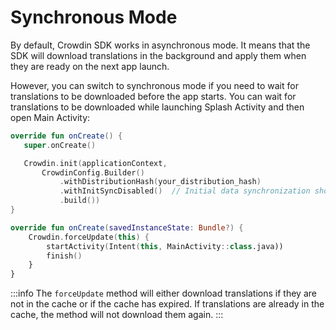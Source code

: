# Synchronous Mode

By default, Crowdin SDK works in asynchronous mode. It means that the SDK will download translations in the background and apply them when they are ready on the next app launch. 

However, you can switch to synchronous mode if you need to wait for translations to be downloaded before the app starts. You can wait for translations to be downloaded while launching Splash Activity and then open Main Activity:

```kotlin title="App.kt"
override fun onCreate() {
   super.onCreate()

   Crowdin.init(applicationContext,
       CrowdinConfig.Builder()
           .withDistributionHash(your_distribution_hash)
           .withInitSyncDisabled()  // Initial data synchronization should be disabled in this case.
           .build())
}
```

```kotlin title="YourActivity.kt"
override fun onCreate(savedInstanceState: Bundle?) {
    Crowdin.forceUpdate(this) {
        startActivity(Intent(this, MainActivity::class.java))
        finish()
    }
}
```

:::info
The `forceUpdate` method will either download translations if they are not in the cache or if the cache has expired. If translations are already in the cache, the method will not download them again.
:::

